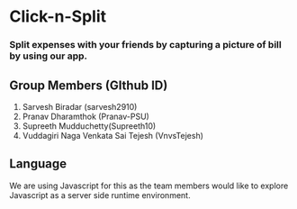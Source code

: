 # Click-n-Split
### Split expenses with your friends by capturing a picture of bill by using our app. 

## Group Members (GIthub ID)
1. Sarvesh Biradar (sarvesh2910)
2. Pranav Dharamthok (Pranav-PSU)
3. Supreeth Mudduchetty(Supreeth10)
4. Vuddagiri Naga Venkata Sai Tejesh  (VnvsTejesh) 

## Language
We are using Javascript for this as the team members would like to explore Javascript as a server side runtime environment.  
